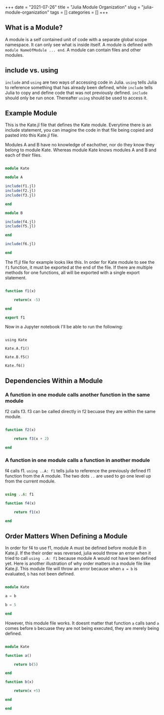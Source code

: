 +++ 
date = "2021-07-26"
title = "Julia Module Organization"
slug = "julia-module-organization" 
tags = []
categories = []
+++

## What is a Module?

A module is a self contained unit of code with a separate global scope namespace. It can only see what is inside itself. A module is defined with `module NameOfModule ... end`. A module can contain files and other modules.

## include vs. using

`include` and `using` are two ways of accessing code in Julia. `using` tells Julia to reference something that has already been defined, while `include` tells Julia to copy and define code that was not previously defined. `include` should only be run once. Thereafter `using` should be used to access it.

## Example Module

This is the Kate.jl file that defines the Kate module. Everytime there is an include statement, you can imagine the code in that file being copied and pasted into this Kate.jl file.

Modules A and B have no knowledge of eachother, nor do they know they belong to module Kate. Whereas module Kate knows modules A and B and each of their files.

```julia

module Kate

module A

include(f1.jl)
include(f2.jl)
include(f3.jl)

end

module B

include(f4.jl)
include(f5.jl)

end

include(f6.jl)

end

```

The f1.jl file for example looks like this. In order for Kate module to see the `f1` function, it must be exported at the end of the file. If there are multiple methods for one functions, all will be exported with a single export statement.

```julia

function f1(x)

    return(x -5)

end

export f1
```

Now in a Jupyter notebook I'll be able to run the following:

```jupyter

using Kate

Kate.A.f1()

Kate.B.f5()

Kate.f6()

```

## Dependencies Within a Module

### A function in one module calls another function in the same module

f2 calls f3. f3 can be called directly in f2 becuase they are within the same module.

```julia

function f2(x)

    return f3(x + 2)

end

```

### A function in one module calls a function in another module

f4 calls f1. `using ..A: f1` tells julia to reference the previously defined f1 function from the A module. The two dots `..` are used to go one level up from the current module.

```julia

using ..A: f1

function f4(x)

    return f1(x)

end

```

## Order Matters When Defining a Module

In order for f4 to use f1, module A must be defined before module B in Kate.jl. If the their order was reversed, julia would throw an error when it tried to call `using ..A: f1` because module A would not have been defined yet. Here is another illustration of why order matters in a module file like Kate.jl. This module file will throw an error because when `a = b` is evaluated, `b` has not been defined.

```julia

module Kate

a = b

b = 5

end
```

However, this module file works. It doesnt matter that function `a` calls `b`and `a` comes before `b` becuase they are not being executed, they are merely being defined.

```julia

module Kate

function a()

    return b(5)

end

function b(x)

    return(x +5)

end

end
```
